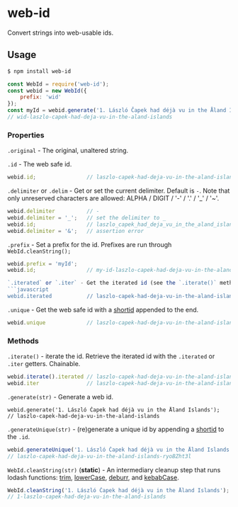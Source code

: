 # web-id
Convert strings into web-usable ids.

## Usage
```sh
$ npm install web-id
```
```javascript
const WebId = require('web-id');
const webid = new WebId({
    prefix: 'wid'
});
const myId = webid.generate('1. László Čapek had déjà vu in the Åland Islands');
// wid-laszlo-capek-had-deja-vu-in-the-aland-islands
```

### Properties
`.original` - The original, unaltered string.

`.id` - The web safe id.
```javascript
webid.id;                // laszlo-capek-had-deja-vu-in-the-aland-islands
```

`.delimiter` or `.delim` - Get or set the current delimiter. Default is `-`.
Note that only unreserved characters are allowed: ALPHA / DIGIT / '-' / '.' / '_' / '~'.
```javascript
webid.delimiter          // -
webid.delimiter = '_';   // set the delimiter to _
webid.id;                // laszlo_capek_had_deja_vu_in_the_aland_islands
webid.delimiter = '&';   // assertion error
```

`.prefix` - Set a prefix for the id. Prefixes are run through `WebId.cleanString();`
```javascript
webid.prefix = 'myId';
webid.id;                // my-id-laszlo-capek-had-deja-vu-in-the-aland-islands

`.iterated` or `.iter` - Get the iterated id (see the `.iterate()` method).
```javascript
webid.iterated           // laszlo-capek-had-deja-vu-in-the-aland-islands-1
```

`.unique` - Get the web safe id with a [shortid](https://github.com/dylang/shortid) appended to the end.
```javascript
webid.unique             // laszlo-capek-had-deja-vu-in-the-aland-islands-r1yb6dtne
```

### Methods
`.iterate()` - iterate the id. Retrieve the iterated id with the `.iterated` or `.iter` getters. Chainable.
```javascript
webid.iterate().iterated // laszlo-capek-had-deja-vu-in-the-aland-islands-1
webid.iter               // laszlo-capek-had-deja-vu-in-the-aland-islands-1
```

`.generate(str)` - Generate a web id.
```
webid.generate('1. László Čapek had déjà vu in the Åland Islands');
// laszlo-capek-had-deja-vu-in-the-aland-islands
```

`.generateUnique(str)` - (re)generate a unique id by appending a [shortid](https://github.com/dylang/shortid) to the `.id`.
```javascript
webid.generateUnique('1. László Čapek had déjà vu in the Åland Islands');
// laszlo-capek-had-deja-vu-in-the-aland-islands-ryoBZht3l
```

`WebId.cleanString(str)` (**static**) - An intermediary cleanup step that runs lodash functions: [trim](https://lodash.com/docs/latest#trim), [lowerCase](https://lodash.com/docs/latest#lowerCase), [deburr](https://lodash.com/docs/latest#deburr), and [kebabCase](https://lodash.com/docs/latest#kebabCase).
```javascript
WebId.cleanString('1. László Čapek had déjà vu in the Åland Islands');
// 1-laszlo-capek-had-deja-vu-in-the-aland-islands
```
